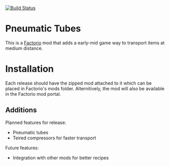 [![Build Status](https://travis-ci.org/Lindenk/pneumatic_tubes.svg?branch=master)](https://travis-ci.org/Lindenk/pneumatic_tubes)

# Pneumatic Tubes #

This is a [Factorio](https://www.factorio.com) mod that adds a early-mid game way to transport items at medium distance.

# Installation #

Each release should have the zipped mod attached to it which can be placed in Factorio's mods folder. Alternitively, the mod will also be available in the Factorio mod portal.

## Additions ##

Planned features for release:

- Pneumatic tubes
- Teired compressors for faster transport

Future features:

- Integration with other mods for better recipes
